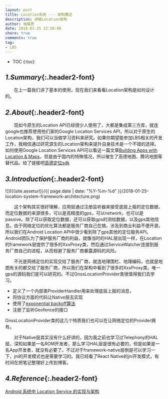 ```yaml
---
layout: post
title: Location系统 --- 架构概述
description: 讲解Location架构
author: 电解质
date: 2018-01-25 22:50:00
share: true
comments: true
tag:
- LBS
---
```

* TOC
{:toc}
## *1.Summary*{:.header2-font}
&emsp;&emsp;在上一篇我们讲了基本的使用，现在我们来看看Location架构是如何设计的。

## *2.About*{:.header2-font}
&emsp;&emsp;现如今原生的Location API已经很少人使用了，大都是集成第三方库，就连google也推荐使用他们家的Google Location Services API，所以对于原生的Location架构，我们可以当做学习资料来研究。如果你期望能参加LBS相关的开发工作，我相信通过研究源生的Location架构来提升自身技术是一个不错的选择。如何使用Google Location Services API可以看这一篇文章[Building Apps with Location & Maps](https://developer.android.com/training/building-location.html)，但是由于国内的特殊情况，所以催生了高德地图、腾讯地图等替代品。给了链接吧[高德定位sdk](http://lbs.amap.com/api/android-location-sdk/locationsummary)

## *3.Introduction*{:.header2-font}

![]({{site.asseturl}}/{{ page.date | date: "%Y-%m-%d" }}/2018-01-25-location-system-framework-architecture.png)

&emsp;&emsp;这个架构其实很好理解，应用层通过注册监听器来接受底层上报的定位数据，而定位数据的来源很多，可以是高精度的gps，可以network，也可以是passive。除了可以获取定位数据，还可以获取gps的测绘数据，以及gps其他信息。由于网络定位的优化算法都是服务厂商自己在搞，涉及到商业利益不便开源，所以我们在Android Location API中很少看到除了gps其他的定位服务API。Android团队为了保护服务厂商的利益，就像当时的HAL层出现一样，在Location的framework层提供了很多的XxxProxy类，然后通过ServiceWatcher连接到服务厂商自己的进程，从而规避了服务厂商暴露源码的风险。

&emsp;&emsp;不光是网络定位的实现交给了服务厂商，就连地理围栏、地理编码，也就是地图有关的都交给了服务厂商，所以我们在架构中看到了很多的XxxProxy类。唯一gps的源码我们是可以研究的。不过GnssLocationProvider类很值得我们去学习。

- 定义了一个内部类ProviderHandler用来处理底层上报的消息，
- 将协议方面的代码让Native层去实现
- 使用了[exponential backoff算法](https://en.wikipedia.org/wiki/Exponential_backoff)
- 注册了监听Geofence的接口

GnssLocationProvider类的这几个特质我们也可以在让网络定位的Provider拥有。

&emsp;&emsp;对于Native层其实没有什么好讲的，因为我之前也学习过Telephony的HAL层，深知如果是一名ROM开发者，那么学习HAL层是很有必要的，但是如果是一名App开发者，就没有必要了。不过对于framework-native层倒是可以学习一下，jni的开发模式也是需要学习的。我已经看了React Native的jni开发模式，有时间在把笔记整理好上传到博客。


## *4.Reference*{:.header2-font}
[Android 系统中 Location Service 的实现与架构](https://www.ibm.com/developerworks/cn/opensource/os-cn-android-location/)